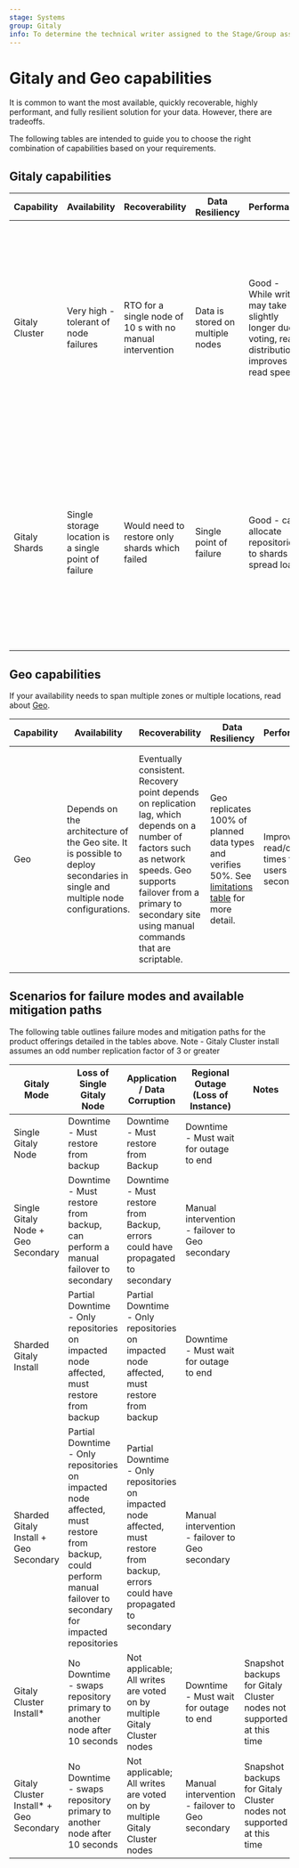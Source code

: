 ```yaml
---
stage: Systems
group: Gitaly
info: To determine the technical writer assigned to the Stage/Group associated with this page, see https://about.gitlab.com/handbook/product/ux/technical-writing/#assignments
---
```


# Gitaly and Geo capabilities

It is common to want the most available, quickly recoverable, highly performant,
and fully resilient solution for your data. However, there are tradeoffs.

The following tables are intended to guide you to choose the right combination of capabilities based on your requirements.

## Gitaly capabilities

| Capability | Availability | Recoverability | Data Resiliency | Performance | Risks/Trade-offs|
|------------|--------------|----------------|-----------------|-------------|-----------------|
|Gitaly Cluster | Very high - tolerant of node failures | RTO for a single node of 10 s with no manual intervention | Data is stored on multiple nodes | Good - While writes may take slightly longer due to voting, read distribution improves read speeds | **Trade-off** - Slight decrease in write speed for redundant, strongly-consistent storage solution. **Risks** - [Does not support snapshot backups](../gitaly/index.md#snapshot-backup-and-recovery-limitations), GitLab backup task can be slow for large data sets |
|Gitaly Shards | Single storage location is a single point of failure | Would need to restore only shards which failed | Single point of failure | Good - can allocate repositories to shards to spread load | **Trade-off** - Need to manually configure repositories into different shards to balance loads / storage space **Risks** - Single point of failure relies on recovery process when single-node failure occurs |

## Geo capabilities

If your availability needs to span multiple zones or multiple locations, read about [Geo](../geo/index.md).

| Capability | Availability | Recoverability | Data Resiliency | Performance | Risks/Trade-offs|
|------------|--------------|----------------|-----------------|-------------|-----------------|
|Geo| Depends on the architecture of the Geo site. It is possible to deploy secondaries in single and multiple node configurations. | Eventually consistent. Recovery point depends on replication lag, which depends on a number of factors such as network speeds. Geo supports failover from a primary to secondary site using manual commands that are scriptable. | Geo replicates 100% of planned data types and verifies 50%. See [limitations table](../geo/replication/datatypes.md#limitations-on-replicationverification) for more detail. | Improves read/clone times for users of a secondary.  | Geo is not intended to replace other backup/restore solutions. Because of replication lag and the possibility of replicating bad data from a primary, customers should also take regular backups of their primary site and test the restore process. |

## Scenarios for failure modes and available mitigation paths

The following table outlines failure modes and mitigation paths for the product offerings detailed in the tables above. Note - Gitaly Cluster install assumes an odd number replication factor of 3 or greater

| Gitaly Mode | Loss of Single Gitaly Node | Application / Data Corruption | Regional Outage (Loss of Instance) | Notes |
| ----------- | -------------------------- | ----------------------------- | ---------------------------------- | ----- |
| Single Gitaly Node | Downtime - Must restore from backup | Downtime - Must restore from Backup | Downtime - Must wait for outage to end | |
| Single Gitaly Node + Geo Secondary | Downtime - Must restore from backup, can perform a manual failover to secondary | Downtime - Must restore from Backup, errors could have propagated to secondary | Manual intervention - failover to Geo secondary | |
| Sharded Gitaly Install | Partial Downtime - Only repositories on impacted node affected, must restore from backup | Partial Downtime - Only repositories on impacted node affected, must restore from backup | Downtime - Must wait for outage to end | |
| Sharded Gitaly Install + Geo Secondary | Partial Downtime - Only repositories on impacted node affected, must restore from backup, could perform manual failover to secondary for impacted repositories | Partial Downtime - Only repositories on impacted node affected, must restore from backup, errors could have propagated to secondary | Manual intervention - failover to Geo secondary | |
| Gitaly Cluster Install* | No Downtime - swaps repository primary to another node after 10 seconds | Not applicable; All writes are voted on by multiple Gitaly Cluster nodes | Downtime - Must wait for outage to end | Snapshot backups for Gitaly Cluster nodes not supported at this time |
| Gitaly Cluster Install* + Geo Secondary | No Downtime - swaps repository primary to another node after 10 seconds | Not applicable; All writes are voted on by multiple Gitaly Cluster nodes | Manual intervention - failover to Geo secondary | Snapshot backups for Gitaly Cluster nodes not supported at this time |
